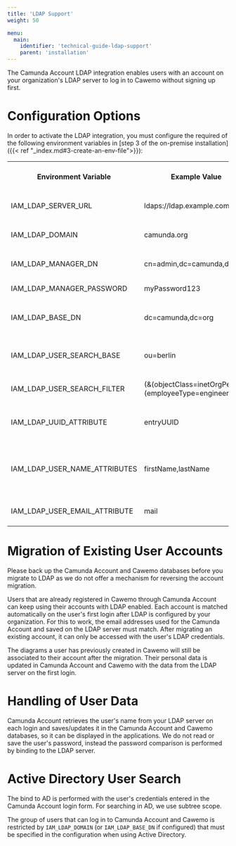 ```yaml
---
title: 'LDAP Support'
weight: 50

menu:
  main:
    identifier: 'technical-guide-ldap-support'
    parent: 'installation'
---
```


The Camunda Account LDAP integration enables users with an account on your organization's LDAP server to log in to Cawemo without signing up first.
  
# Configuration Options

In order to activate the LDAP integration, you must configure the required of the following environment variables in
 [step 3 of the on-premise installation]({{< ref "_index.md#3-create-an-env-file">}}):

<table class="table table-striped">
 <tr>
   <th>Environment Variable</th>
   <th>Example Value</th>
   <th>Description</th>
   <th>Active Directory</th>
   <th>Other LDAP Server</th>
 </tr>
  <tr>
    <td>IAM_LDAP_SERVER_URL</td>
    <td>ldaps://ldap.example.com/</td>
    <td>URL at which the LDAP server can be reached</td>
    <td>Required</td>
    <td>Required</td>
  </tr>  
  <tr>
    <td>IAM_LDAP_DOMAIN</td>
    <td>camunda.org</td>
    <td>Domain of an Active Directory LDAP Server</td>
    <td>Required</td>
    <td>Not allowed</td>
 </tr>
 <tr>
    <td>IAM_LDAP_MANAGER_DN</td>
    <td>cn=admin,dc=camunda,dc=org</td>
    <td>Dn (Distinguished name) to bind to the LDAP server</td>
    <td>Not allowed</td>
    <td>Required</td>
 </tr>
 <tr>
    <td>IAM_LDAP_MANAGER_PASSWORD</td>
    <td>myPassword123</td>
    <td>Password to bind to the LDAP server</td>
    <td>Not allowed</td>
    <td>Required</td>
 </tr>
 <tr>
   <td>IAM_LDAP_BASE_DN</td>
   <td>dc=camunda,dc=org</td>
   <td>Start location for LDAP search (for AD: derive from IAM_LDAP_DOMAIN)</td>
   <td>Optional</td>
   <td>Required</td>
 </tr>
 <tr>
   <td>IAM_LDAP_USER_SEARCH_BASE</td>
   <td>ou=berlin</td>
   <td>Start location for user search; relative to IAM_LDAP_BASE_DN</td>
   <td>Not Allowed</td>
   <td>Optional</td>
 </tr>
 <tr>
   <td>IAM_LDAP_USER_SEARCH_FILTER</td>
   <td>(&(objectClass=inetOrgPerson)(employeeType=engineer))</td>
   <td>Filter to restrict the group of users to search in</td>
   <td>Optional</td>
   <td>Optional</td>
 </tr>
 <tr>
   <td>IAM_LDAP_UUID_ATTRIBUTE</td>
   <td>entryUUID</td>
   <td>Name of the attribute containing the UUID of the user (for AD: objectGUID)</td>
   <td>Required</td>
   <td>Required</td>
 </tr> 
 <tr>
   <td>IAM_LDAP_USER_NAME_ATTRIBUTES</td>
   <td>firstName,lastName</td>
   <td>Name(s) of the attribute(s) containing the user name; multiple names separated by a comma</td>
   <td>Required</td>
   <td>Required</td>
 </tr>
 <tr>
   <td>IAM_LDAP_USER_EMAIL_ATTRIBUTE</td>
   <td>mail</td>
   <td>Name of the attribute containing the user's email</td>
   <td>Required</td>
   <td>Required</td>
 </tr>
</table>

# Migration of Existing User Accounts

Please back up the Camunda Account and Cawemo databases before you migrate to LDAP as we do not offer a 
mechanism for reversing the account migration.

Users that are already registered in Cawemo through Camunda Account can keep using their accounts with LDAP enabled. 
Each account is matched automatically on the user's first login after LDAP is configured by your organization. 
For this to work, the email addresses used for the Camunda Account and saved on the LDAP server must match. 
After migrating an existing account, it can only be accessed with the user's LDAP credentials.
  
The diagrams a user has previously created in Cawemo will still be associated to their account after the migration.
Their personal data is updated in Camunda Account and Cawemo with the data from the LDAP server on the first login.

# Handling of User Data

Camunda Account retrieves the user's name from your LDAP server on each login and saves/updates it in the Camunda Account
 and Cawemo databases, so it can be displayed in the applications.
We do not read or save the user's password, instead the password comparison is performed by binding to the LDAP server.

# Active Directory User Search

The bind to AD is performed with the user's credentials entered in the Camunda Account login form.
For searching in AD, we use subtree scope.
 
The group of users that can log in to Camunda Account and Cawemo is restricted by `IAM_LDAP_DOMAIN`
(or `IAM_LDAP_BASE_DN` if configured) that must be specified in the configuration when using Active Directory.

